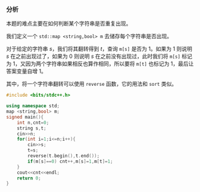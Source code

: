 ### 分析

本题的难点主要在如何判断某个字符串是否重复出现。

我们定义一个 `std::map <string,bool> m` 去储存每个字符串是否出现。

对于给定的字符串 $s$，我们将其翻转得到 $t$，查询 `m[s]` 是否为 $1$。如果为 $1$ 则说明 $s$ 在之前出现过了，如果为 $0$ 则说明 $s$ 在之前没有出现过，此时我们将 `m[s]` 标记为 $1$，又因为两个字符串如果相反也算作相同，所以要将 `m[t]` 也标记为 $1$，最后让答案变量自增 $1$。

其中，将一个字符串翻转可以使用 `reverse` 函数，它的用法和 `sort` 类似。

```c++
#include <bits/stdc++.h>

using namespace std;
map <string,bool> m;
signed main(){
	int n,cnt=0;
	string s,t;
	cin>>n;
	for(int i=1;i<=n;i++){
		cin>>s;
		t=s;
		reverse(t.begin(),t.end());
		if(m[s]==0) cnt++,m[s]=1,m[t]=1;
	}
	cout<<cnt<<endl;
	return 0;
}
```